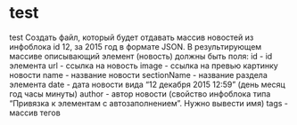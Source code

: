 # test
test
Создать файл, который будет отдавать массив новостей из инфоблока id 12, за 2015 год в формате JSON.
В результирующем массиве описывающий элемент (новость) должны быть поля:
id - id элемента
url - ссылка на новость
image - ссылка на превью картинку новости
name - название новости
sectionName - название раздела элемента
date - дата новости вида “12 декабря 2015 12:59” (день месяц год часы минуты)
author - автор новости (свойство инфоблока типа “Привязка к элементам с автозаполнением”. Нужно вывести имя)
tags - массив тегов
